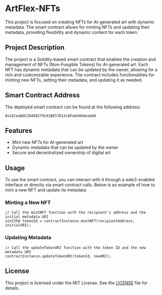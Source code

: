 # ArtFlex-NFTs

This project is focused on creating NFTs for AI-generated art with dynamic metadata. The smart contract allows for minting NFTs and updating their metadata, providing flexibility and dynamic content for each token.

## Project Description

The project is a Solidity-based smart contract that enables the creation and management of NFTs (Non-Fungible Tokens) for AI-generated art. Each NFT has dynamic metadata that can be updated by the owner, allowing for a rich and customizable experience. The contract includes functionalities for minting new NFTs, setting their metadata, and updating it as needed.

## Smart Contract Address

The deployed smart contract can be found at the following address:

```
0x32CeeBdC28450279191BE57D12c8Fe6d404ead40
```

## Features

- Mint new NFTs for AI-generated art
- Dynamic metadata that can be updated by the owner
- Secure and decentralized ownership of digital art

## Usage

To use the smart contract, you can interact with it through a web3-enabled interface or directly via smart contract calls. Below is an example of how to mint a new NFT and update its metadata:

### Minting a New NFT

```solidity
// Call the mintNFT function with the recipient's address and the initial metadata URI
uint256 tokenId = contractInstance.mintNFT(recipientAddress, initialURI);
```

### Updating Metadata

```solidity
// Call the updateTokenURI function with the token ID and the new metadata URI
contractInstance.updateTokenURI(tokenId, newURI);
```

## License

This project is licensed under the MIT License. See the [LICENSE](LICENSE) file for details.

